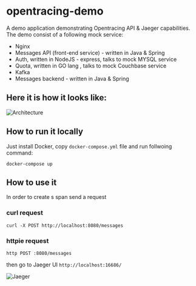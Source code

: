 # opentracing-demo
A demo application demonstrating Opentracing API &amp; Jaeger capabilities. The demo consist of a following mock service:

- Nginx
- Messages API (front-end service) - written in Java & Spring 
- Auth, written in NodeJS - express, talks to mock MYSQL service
- Quota, written in GO lang , talks to mock Couchbase service
- Kafka
- Messages backend - written in Java & Spring

Here it is how it looks like:
-- 
![Architecture](http://upload.peterjurkovic.com/uploaded_files/demo-architecture.png)


## How to run it locally

Just install Docker, copy `docker-compose.yml` file and run follwoing command:

```
docker-compose up
```

## How to use it

In order to create s span send a request

### curl request
```
curl -X POST http://localhost:8080/messages
````

### httpie request

```
http POST :8080/messages
````


then go to Jaeger UI `http://localhost:16686/`


![Jaeger](http://upload.peterjurkovic.com/uploaded_files/opentracing.png)


